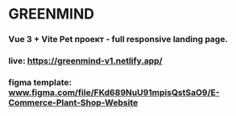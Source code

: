 # GREENMIND 

###  Vue 3 + Vite Pet проект - full responsive landing page.

### live: https://greenmind-v1.netlify.app/
### figma template: www.figma.com/file/FKd689NuU91mpisQstSaO9/E-Commerce-Plant-Shop-Website

